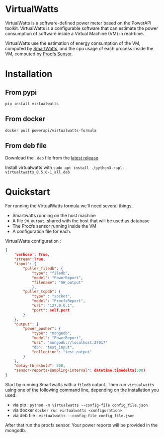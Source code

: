 # VirtualWatts

VirtualWatts is a software-defined power meter based on the PowerAPI toolkit.
VirtualWatts is a configurable software that can estimate the power consumption
of software inside a Virtual Machine (VM) in real-time.

VirtualWatts use the estimation of energy consumption of the VM, computed by
[SmartWatts](https://github.com/powerapi-ng/smartwatts), and the cpu usage of
each process inside the VM, computed by [Procfs
Sensor](https://github.com/powerapi-ng/procfs-sensor).

# Installation

## From pypi

`pip install virtualwatts`

## From docker

`docker pull powerapi/virtualwatts-formula`

## From deb file

Download the `.deb` file from the [latest
release](https://github.com/powerapi-ng/virtualwatts-formula/releases)

Install virtualwatts with `sudo apt install ./python3-rapl-virtualtwatts_0.5.0-1_all.deb`

# Quickstart

For running the VirtualWatts formula we'll need several things:

- Smartwatts running on the host machine
- A file `SW_output`, shared with the host that will be used as database
- The Procfs sensor running inside the VM
- A configuration file for each.

VirtualWatts configuration :

```json
{
    'verbose': True,
    "stream":True,
    "input": {
        "puller_filedb": {
            "type": "filedb",
            "model": "PowerReport",
            "filename": "SW_output"
            },
        "puller_tcpdb": {
            "type" : "socket",
            "model": "ProcfsReport",
            "uri": "127.0.0.1",
            "port": self.port
        }
    },
    "output": {
        "power_pusher": {
            "type": "mongodb",
            "model": "PowerReport",
            "uri": "mongodb://localhost:27017"
            "db": "test_input",
            "collection": "test_output"
        }
    },
    "delay-threshold": 500,
    "sensor-reports-sampling-interval": datetime.timedelta(500)
}
```

Start by running Smartwatts with a `filedb` output.
Then run `virtualwatts` using one of the following command line, depending on
the installation you used:

- via pip : `python -m virtualwatts --config-file config_file.json`
- via docker `docker run virtualwatts <configuration>`
- via deb file : `virtualwatts --config-file config_file.json`

After that run the procfs sensor. Your power reports will be provided in the mongodb.

